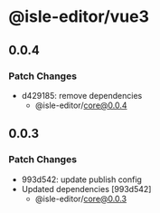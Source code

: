 # @isle-editor/vue3

## 0.0.4

### Patch Changes

- d429185: remove dependencies
  - @isle-editor/core@0.0.4

## 0.0.3

### Patch Changes

- 993d542: update publish config
- Updated dependencies [993d542]
  - @isle-editor/core@0.0.3
